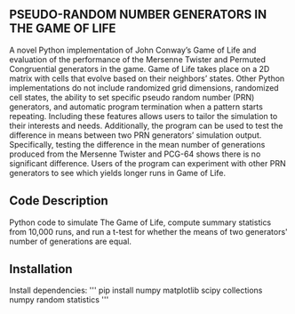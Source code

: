 ## PSEUDO-RANDOM NUMBER GENERATORS IN THE GAME OF LIFE 

A novel Python implementation of John Conway’s Game of Life and evaluation of the performance of the Mersenne Twister and Permuted Congruential generators in the game. Game of Life takes place on a 2D matrix with cells that evolve based on their neighbors’ states. Other Python implementations do not include randomized grid dimensions, randomized cell states, the ability to set specific pseudo random number (PRN) generators, and automatic program termination when a pattern starts repeating. Including these features allows users to tailor the simulation to their interests and needs. Additionally, the program can be used to test the difference in means between two PRN generators’ simulation output. Specifically, testing the difference in the mean number of generations produced from the Mersenne Twister and PCG-64 shows there is no significant difference. Users of the program can experiment with other PRN generators to see which yields longer runs in Game of Life.

## Code Description
Python code to simulate The Game of Life, compute summary statistics from 10,000 runs, and run a t-test for whether the means of two generators' number of generations are equal. 

## Installation
Install dependencies:
'''
pip install numpy matplotlib scipy collections numpy random statistics
'''
